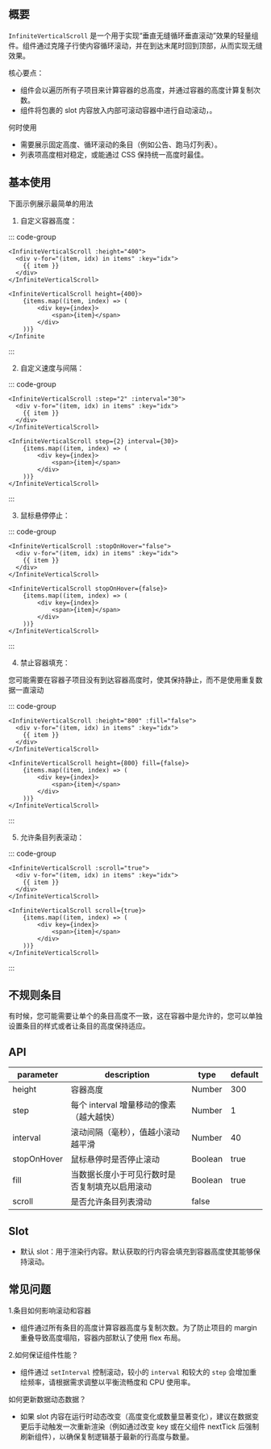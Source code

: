 <demo vue="components/infinite-scroll-list/vertical.vue" react="components/infinite-scroll-list/vertical.tsx" title="垂直无缝循环滚动的列表"/>

## 概要

`InfiniteVerticalScroll` 是一个用于实现“垂直无缝循环垂直滚动”效果的轻量组件。组件通过克隆子行使内容循环滚动，并在到达末尾时回到顶部，从而实现无缝效果。

核心要点：
- 组件会以遍历所有子项目来计算容器的总高度，并通过容器的高度计算复制次数。
- 组件将包裹的 slot 内容放入内部可滚动容器中进行自动滚动，。

何时使用
- 需要展示固定高度、循环滚动的条目（例如公告、跑马灯列表）。
- 列表项高度相对稳定，或能通过 CSS 保持统一高度时最佳。


## 基本使用

下面示例展示最简单的用法

<demo vue="views/infinite-scroll-list/vertical/vertical-simple-demo.vue" react="views/infinite-scroll-list/vertical/vertical-simple-demo.tsx" title="垂直无缝循环滚动的列表-简单示例"/>

1) 自定义容器高度：

::: code-group

```vue
<InfiniteVerticalScroll :height="400">
  <div v-for="(item, idx) in items" :key="idx">
    {{ item }}
  </div>
</InfiniteVerticalScroll>
```

```react
<InfiniteVerticalScroll height={400}>
	{items.map((item, index) => (
		<div key={index}>
			<span>{item}</span>
		</div>
	))}
</Infinite
```

:::

2) 自定义速度与间隔：

::: code-group

```vue
<InfiniteVerticalScroll :step="2" :interval="30">
  <div v-for="(item, idx) in items" :key="idx">
    {{ item }}
  </div>
</InfiniteVerticalScroll>
```

```react
<InfiniteVerticalScroll step={2} interval={30}>
	{items.map((item, index) => (
		<div key={index}>
			<span>{item}</span>
		</div>
	))}
</InfiniteVerticalScroll>
```

:::

3) 鼠标悬停停止：

::: code-group

```vue
<InfiniteVerticalScroll :stopOnHover="false">
  <div v-for="(item, idx) in items" :key="idx">
    {{ item }}
  </div>
</InfiniteVerticalScroll>
```

```react
<InfiniteVerticalScroll stopOnHover={false}>
	{items.map((item, index) => (
		<div key={index}>
			<span>{item}</span>
		</div>
	))}
</InfiniteVerticalScroll>
```

:::

4) 禁止容器填充：

您可能需要在容器子项目没有到达容器高度时，使其保持静止，而不是使用重复数据一直滚动

::: code-group

```vue
<InfiniteVerticalScroll :height="800" :fill="false">
  <div v-for="(item, idx) in items" :key="idx">
    {{ item }}
  </div>
</InfiniteVerticalScroll>
```

```react
<InfiniteVerticalScroll height={800} fill={false}>
	{items.map((item, index) => (
		<div key={index}>
			<span>{item}</span>
		</div>
	))}
</InfiniteVerticalScroll>
```

:::

5) 允许条目列表滚动：

::: code-group

```vue
<InfiniteVerticalScroll :scroll="true">
  <div v-for="(item, idx) in items" :key="idx">
    {{ item }}
  </div>
</InfiniteVerticalScroll>
```

```react
<InfiniteVerticalScroll scroll={true}>
	{items.map((item, index) => (
		<div key={index}>
			<span>{item}</span>
		</div>
	))}
</InfiniteVerticalScroll>
```

:::

## 不规则条目

有时候，您可能需要让单个的条目高度不一致，这在容器中是允许的，您可以单独设置条目的样式或者让条目的高度保持适应。

<demo vue="views/infinite-scroll-list/vertical/vertical-flex-demo.vue" react="views/infinite-scroll-list/vertical/vertical-flex-demo.tsx" title="垂直无缝循环滚动的列表-不规则条目示例"/>

## API

| parameter   | description                                    | type    | default |
| ----------- | ---------------------------------------------- | ------- | ------- |
| height      | 容器高度                                       | Number  | 300     |
| step        | 每个 interval 增量移动的像素（越大越快）       | Number  | 1       |
| interval    | 滚动间隔（毫秒），值越小滚动越平滑             | Number  | 40      |
| stopOnHover | 鼠标悬停时是否停止滚动                         | Boolean | true    |
| fill        | 当数据长度小于可见行数时是否复制填充以启用滚动 | Boolean | true    |
| scroll      | 是否允许条目列表滑动                           | false   |


## Slot

- 默认 slot：用于渲染行内容。默认获取的行内容会填充到容器高度使其能够保持滚动。

## 常见问题

1.条目如何影响滚动和容器
- 组件通过所有条目的高度计算容器高度与复制次数。为了防止项目的 margin 重叠导致高度塌陷，容器内部默认了使用 flex 布局。

2.如何保证组件性能？  
- 组件通过 `setInterval` 控制滚动，较小的 `interval` 和较大的 `step` 会增加重绘频率，请根据需求调整以平衡流畅度和 CPU 使用率。

如何更新数据动态数据？  
- 如果 slot 内容在运行时动态改变（高度变化或数量显著变化），建议在数据变更后手动触发一次重新渲染（例如通过改变 key 或在父组件 nextTick 后强制刷新组件），以确保复制逻辑基于最新的行高度与数量。
